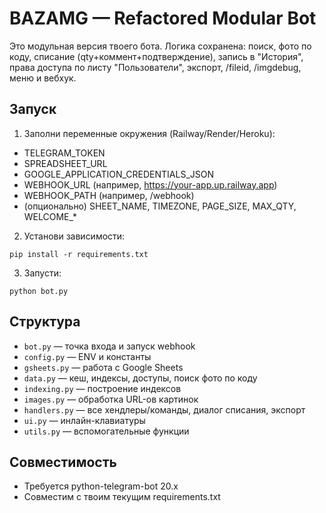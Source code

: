 # BAZAMG — Refactored Modular Bot

Это модульная версия твоего бота. Логика сохранена: поиск, фото по коду, списание (qty+коммент+подтверждение), запись в "История", права доступа по листу "Пользователи", экспорт, /fileid, /imgdebug, меню и вебхук.

## Запуск

1. Заполни переменные окружения (Railway/Render/Heroku):
- TELEGRAM_TOKEN
- SPREADSHEET_URL
- GOOGLE_APPLICATION_CREDENTIALS_JSON
- WEBHOOK_URL (например, https://your-app.up.railway.app)
- WEBHOOK_PATH (например, /webhook)
- (опционально) SHEET_NAME, TIMEZONE, PAGE_SIZE, MAX_QTY, WELCOME_*

2. Установи зависимости:
```
pip install -r requirements.txt
```

3. Запусти:
```
python bot.py
```

## Структура
- `bot.py` — точка входа и запуск webhook
- `config.py` — ENV и константы
- `gsheets.py` — работа с Google Sheets
- `data.py` — кеш, индексы, доступы, поиск фото по коду
- `indexing.py` — построение индексов
- `images.py` — обработка URL-ов картинок
- `handlers.py` — все хендлеры/команды, диалог списания, экспорт
- `ui.py` — инлайн-клавиатуры
- `utils.py` — вспомогательные функции

## Совместимость
- Требуется python-telegram-bot 20.x
- Совместим с твоим текущим requirements.txt